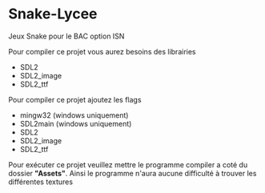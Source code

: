 # Snake-Lycee
Jeux Snake pour le BAC option ISN


Pour compiler ce projet vous aurez besoins des librairies
  - SDL2
  - SDL2_image
  - SDL2_ttf
  
Pour compiler ce projet ajoutez les flags
  - mingw32   (windows uniquement)
  - SDL2main (windows uniquement)
  - SDL2
  - SDL2_image
  - SDL2_ttf
  
Pour exécuter ce projet veuillez mettre le programme compiler a coté du dossier **"Assets"**.
Ainsi le programme n'aura aucune difficulté à trouver les différentes textures
